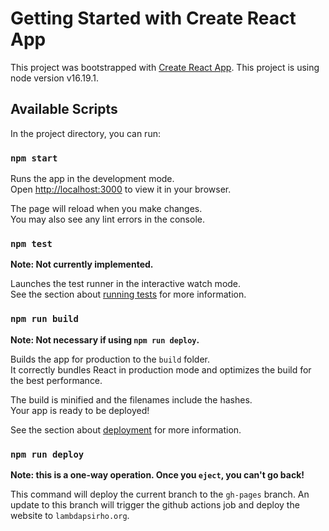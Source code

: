 # Getting Started with Create React App

This project was bootstrapped with [Create React App](https://github.com/facebook/create-react-app). This project is using node version v16.19.1.

## Available Scripts

In the project directory, you can run:

### `npm start`

Runs the app in the development mode.\
Open [http://localhost:3000](http://localhost:3000) to view it in your browser.

The page will reload when you make changes.\
You may also see any lint errors in the console.

### `npm test`
**Note: Not currently implemented.**

Launches the test runner in the interactive watch mode.\
See the section about [running tests](https://facebook.github.io/create-react-app/docs/running-tests) for more information.

### `npm run build`
**Note: Not necessary if using `npm run deploy`.**

Builds the app for production to the `build` folder.\
It correctly bundles React in production mode and optimizes the build for the best performance.

The build is minified and the filenames include the hashes.\
Your app is ready to be deployed!

See the section about [deployment](https://facebook.github.io/create-react-app/docs/deployment) for more information.

### `npm run deploy`

**Note: this is a one-way operation. Once you `eject`, you can't go back!**

This command will deploy the current branch to the `gh-pages` branch. An update to this branch will trigger the github actions job and deploy the website to `lambdapsirho.org`.

